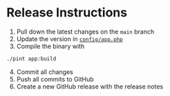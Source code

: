 # Release Instructions

1. Pull down the latest changes on the `main` branch
2. Update the version in [`config/app.php`](./config/app.php)
3. Compile the binary with

```zsh
./pint app:build
```

4. Commit all changes
5. Push all commits to GitHub
6. Create a new GitHub release with the release notes
